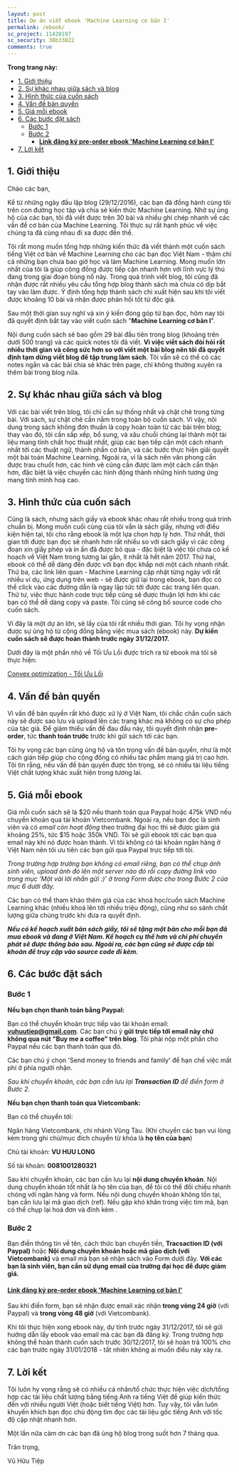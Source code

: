 ```yaml
---
layout: post
title: Dự án viết ebook 'Machine Learning cơ bản I'
permalink: /ebook/
sc_project: 11420197
sc_security: 38b33822
comments: true
---
```



**Trong trang này:**

<!-- MarkdownTOC -->

- [1. Giới thiệu](#-gioi-thieu)
- [2. Sự khác nhau giữa sách và blog](#-su-khac-nhau-giua-sach-va-blog)
- [3. Hình thức của cuốn sách](#-hinh-thuc-cua-cuon-sach)
- [4. Vấn đề bản quyền](#-van-de-ban-quyen)
- [5. Giá mỗi ebook](#-gia-moi-ebook)
- [6. Các bước đặt sách](#-cac-buoc-dat-sach)
    - [Bước 1](#buoc-)
    - [Bước 2](#buoc--1)
        - [**Link đăng ký pre-order ebook 'Machine Learning cơ bản I'**](#link-dang-ky-pre-order-ebook-machine-learning-co-ban-i)
- [7. Lời kết](#-loi-ket)

<!-- /MarkdownTOC -->

<a name="-gioi-thieu"></a>

## 1. Giới thiệu
Chào các bạn, 

Kể từ những ngày đầu lập blog (29/12/2016), các bạn đã đồng hành cùng tôi trên con đường học tập và chia sẻ kiến thức Machine Learning. Nhờ sự ủng hộ của các bạn, tôi đã viết được trên 30 bài và nhiều ghi chép nhanh về các vấn đề cơ bản của Machine Learning. Tôi thực sự rất hạnh phúc về việc chúng ta đã cùng nhau đi xa được đến thế. 

Tôi rất mong muốn tổng hợp những kiến thức đã viết thành một cuốn sách tiếng Việt cơ bản về Machine Learning cho các bạn đọc Việt Nam - thậm chí cả những bạn chưa bao giờ học và làm Machine Learning. Mong muốn lớn nhất của tôi là giúp cộng đồng được tiếp cận nhanh hơn với lĩnh vực lý thú đang trong giai đoạn bùng nổ này. Trong quá trình viết blog, tôi cũng đã nhận được rất nhiều yêu cầu tổng hợp blog thành sách mà chưa có dịp bắt tay vào làm được. Ý định tổng hợp thành sách chỉ xuất hiện sau khi tôi viết được khoảng 10 bài và nhận được phản hồi tốt từ độc giả. 

Sau một thời gian suy nghĩ và xin ý kiến đóng góp từ bạn đọc, hôm nay tôi đã quyết định bắt tay vào viết cuốn sách "**Machine Learning cơ bản I**". 

Nội dung cuốn sách sẽ bao gồm 29 bài đầu tiên trong blog (khoảng trên dưới 500 trang) và các quick notes tôi đã viết. **Vì việc viết sách đòi hỏi rất nhiều thời gian và công sức hơn so với viết một bài blog nên tôi đã quyết định tạm dừng viết blog để tập trung làm sách**. Tôi vẫn sẽ có thể có các notes ngắn và các bài chia sẻ khác trên page, chỉ không thường xuyên ra thêm bài trong blog nữa. 


<a name="-su-khac-nhau-giua-sach-va-blog"></a>

## 2. Sự khác nhau giữa sách và blog

Với các bài viết trên blog, tôi chỉ cần sự thống nhất và chặt chẽ trong từng bài. Với sách, sự chặt chẽ cần nằm trong toàn bộ cuốn sách. Vì vậy, nôi dung trong sách không đơn thuần là copy hoàn toàn từ các bài trên blog; thay vào đó, tôi cần sắp xếp, bổ sung, và xâu chuỗi chúng lại thành một tài liệu mang tính chất học thuật nhất, giúp các bạn tiếp cận một cách nhanh nhất tới các thuật ngữ, thành phần cơ bản, và các bước thực hiện giải quyết một bài toán Machine Learning. Ngoài ra, vì là sách nên văn phong cần được trau chuốt hơn, các hình vẽ cũng cần được làm một cách cẩn thận hơn, đặc biệt là việc chuyển các hình động thành những hình tương ứng mang tính minh hoạ cao.





<a name="-hinh-thuc-cua-cuon-sach"></a>

## 3. Hình thức của cuốn sách

Cũng là sách, nhưng sách giấy và ebook khác nhau rất nhiều trong quá trình chuẩn bị. Mong muốn cuối cùng của tôi vẫn là sách giấy, nhưng với điều kiện hiện tại, tôi cho rằng ebook là một lựa chọn hợp lý hơn. Thứ nhất, thời gian tới được bạn đọc sẽ nhanh hơn rất nhiều so với sách giấy vì các công đoạn xin giấy phép và in ấn đã được bỏ qua - đặc biệt là việc tôi chưa có kế hoạch về Việt Nam trong tương lai gần, ít nhất là hết năm 2017. Thứ hai, ebook có thể dễ dàng đến được với bạn đọc khắp nơi một cách nhanh nhất. Thứ ba, các link liên quan - Machine Learning cập nhật từng ngày với rất nhiều ví dụ, ứng dụng trên web - sẽ được giữ lại trong ebook, bạn đọc có thể click vào các đường dẫn là ngay lập tức tới được các trang liên quan. Thứ tư, việc thực hành code trực tiếp cũng sẽ được thuận lợi hơn khi các bạn có thể dễ dàng copy và paste. Tôi cũng sẽ công bố source code cho cuốn sách. 

Vì đây là một dự án lớn, sẽ lấy của tôi rất nhiều thời gian. Tôi hy vọng nhận được sự ủng hộ từ cộng đồng bằng việc mua sách (ebook) này. **Dự kiến cuốn sách sẽ được hoàn thành trước ngày 31/12/2017.** 

Dưới đây là một phần nhỏ về Tối Ưu Lồi được trích ra từ ebook mà tôi sẽ thực hiện:

[Convex optimization - Tối Ưu Lồi](https://github.com/tiepvupsu/tiepvupsu.github.io/blob/master/assets/latex/book_CVX.pdf)

<a name="-van-de-ban-quyen"></a>

## 4. Vấn đề bản quyền 

Vì vấn đề bản quyền rất khó được xử lý ở Việt Nam, tôi chắc chắn cuốn sách này sẽ được sao lưu và upload lên các trang khác mà không có sự cho phép của tác giả. Để giảm thiểu vấn đề đau đầu này, tôi quyết định nhận **pre-order**, tức **thanh toán trước** trước khi gửi sách tới các bạn. 

Tôi hy vọng các bạn cũng ủng hộ và tôn trọng vấn đề bản quyền, như là một cách gián tiếp giúp cho cộng đồng có nhiều tác phẩm mang giá trị cao hơn. Tôi tin rằng, nếu vấn đề bản quyền được tôn trọng, sẽ có nhiều tài liệu tiếng Việt chất lượng khác xuất hiện trong tương lai. 


<a name="-gia-moi-ebook"></a>

## 5. Giá mỗi ebook 

Giá mỗi cuốn sách sẽ là $20 nếu thanh toán qua Paypal hoặc 475k VND nếu chuyển khoản qua tài khoản Vietcombank. Ngoài ra, nếu bạn đọc là sinh viên và có _email còn hoạt động_ theo trường đại học thì sẽ được giảm giá khoảng 25%, tức $15 hoặc 350k VND. Tôi sẽ gửi ebook tới các bạn qua email này khi nó được hoàn thành. Vì tôi không có tài khoản ngân hàng ở Việt Nam nên tôi ưu tiên các bạn gửi qua Paypal trực tiếp tới tôi. 

_Trong trường hợp trường bạn không có email riêng, bạn có thể chụp ảnh sinh viên, upload ảnh đó lên một server nào đó rồi copy đường link vào trong mục 'Một vài lời nhắn gửi :)' ở trong Form được cho trong Bước 2 của mục 6 dưới đây._

Các bạn có thể tham khảo thêm giá của các khoá học/cuốn sách Machine Learning khác (nhiều khoá lên tới nhiều triệu động), cũng như so sánh chất lượng giữa chúng trước khi đưa ra quyết định. 

**_Nếu có kế hoạch xuất bản sách giấy, tôi sẽ tặng một bản cho mỗi bạn đã mua ebook và đang ở Việt Nam. Kế hoạch cụ thể hơn và chi phí chuyển phát sẽ được thông báo sau. Ngoài ra, các bạn cũng sẽ được cấp tài khoản để truy cập vào source code đi kèm._** 

<a name="-cac-buoc-dat-sach"></a>

## 6. Các bước đặt sách

<a name="buoc-"></a>

### Bước 1
**Nếu bạn chọn thanh toán bằng Paypal:**

Bạn có thể chuyển khoản trực tiếp vào tài khoản email: **vuhuutiep@gmail.com**. Các bạn chú ý **gửi trực tiếp tới email này chứ không qua nút "Buy me a coffee" trên blog**. Tôi phải nộp một phần cho Paypal nếu các bạn thanh toán qua đó. 

Các bạn chú ý chọn 'Send money to friends and family' để hạn chế việc mất phí ở phía người nhận. 

_Sau khi chuyển khoản, các bạn cần lưu lại **Transaction ID** để điền form ở Bước 2._ 

**Nếu bạn chọn thanh toán qua Vietcombank:**

Bạn có thể chuyển tới:

Ngân hàng Vietcombank, chi nhánh Vũng Tàu. 
(Khi chuyển các bạn vui lòng kèm trong ghi chú/mục đích chuyển từ khóa là **họ tên của bạn**)

Chủ tài khoản: **VU HUU LONG**

Số tài khoản: **0081001280321**

Sau khi chuyển khoản, các bạn cần lưu lại **nội dung chuyển khoản**. Nội dung chuyển khoản tốt nhất là họ tên của bạn, để tôi có thể đối chiếu nhanh chóng với ngân hàng và form. Nếu nội dung chuyển khoản không tồn tại, bạn cần lưu lại mã giao dịch (ref). Nếu gặp khó khăn trong việc tìm mã, bạn có thể chụp lại hoá đơn và đính kèm .

<a name="buoc--1"></a>

### Bước 2
Bạn điền thông tin về tên, cách thức bạn chuyển tiền, **Tracsaction ID (với Paypal)** hoặc **Nội dung chuyển khoản hoặc mã giao dịch (với Vietcombank)** và email mà bạn sẽ nhận sách vào Form dưới đây. **Với các bạn là sinh viên, bạn cần sử dụng email của trường đại học để được giảm giá.**

<a name="link-dang-ky-pre-order-ebook-machine-learning-co-ban-i"></a>

#### [**Link đăng ký pre-order ebook 'Machine Learning cơ bản I'**](https://docs.google.com/forms/d/e/1FAIpQLSefMyP_SH2LYMwrqV23AHd06xZxhNLOZ6PLGWSwoulN3XeMMQ/viewform?usp=sf_link)

Sau khi điền form, bạn sẽ nhận được email xác nhận **trong vòng 24 giờ** (với Paypal) và **trong vòng 48 giờ** (với Vietcombank). 


Khi tôi thực hiện xong ebook này, dự tính trước ngày 31/12/2017, tôi sẽ gửi hướng dẫn lấy ebook vào email mà các bạn đã đăng ký. Trong trường hợp không thể hoàn thành cuốn sách trước 30/12/2017, tôi sẽ hoàn trả 100% cho các bạn trước ngày 31/01/2018 - tất nhiên không ai muốn điều này xảy ra. 

<a name="-loi-ket"></a>

## 7. Lời kết 
Tôi luôn hy vọng rằng sẽ có nhiều cá nhân/tổ chức thực hiện việc dịch/tổng hợp các tài liệu chất lượng bằng tiếng Anh ra tiếng Việt để giúp kiến thức đến với nhiều người Việt (hoặc biết tiếng Việt) hơn. Tuy vậy, tôi vẫn luôn khuyến khích bạn đọc chủ động tìm đọc các tài liệu gốc tiếng Anh với tốc độ cập nhật nhanh hơn. 

Một lần nữa cảm ơn các bạn đã ủng hộ blog trong suốt hơn 7 tháng qua. 

Trân trọng, 

Vũ Hữu Tiệp 











